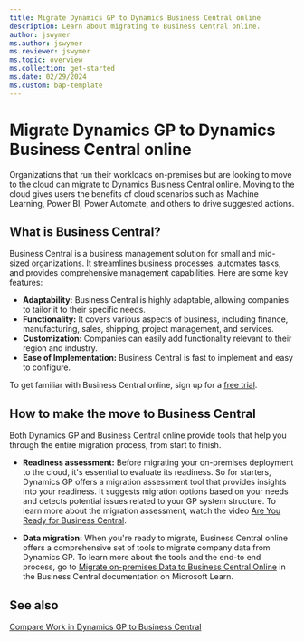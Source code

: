 ```yaml
---
title: Migrate Dynamics GP to Dynamics Business Central online
description: Learn about migrating to Business Central online.
author: jswymer
ms.author: jswymer
ms.reviewer: jswymer
ms.topic: overview 
ms.collection: get-started 
ms.date: 02/29/2024
ms.custom: bap-template 
---
```

# Migrate Dynamics GP to Dynamics Business Central online

Organizations that run their workloads on-premises but are looking to move to the cloud can migrate to Dynamics Business Central online. Moving to the cloud gives users the benefits of cloud scenarios such as Machine Learning, Power BI, Power Automate, and others to drive suggested actions.  

## What is Business Central?

Business Central is a business management solution for small and mid-sized organizations. It streamlines business processes, automates tasks, and provides comprehensive management capabilities. Here are some key features:

- **Adaptability:** Business Central is highly adaptable, allowing companies to tailor it to their specific needs.
- **Functionality:** It covers various aspects of business, including finance, manufacturing, sales, shipping, project management, and services.
- **Customization:** Companies can easily add functionality relevant to their region and industry.
- **Ease of Implementation:** Business Central is fast to implement and easy to configure.

To get familiar with Business Central online, sign up for a [free trial](/dynamics365/business-central/trial-signup).

## How to make the move to Business Central

Both Dynamics GP and Business Central online provide tools that help you through the entire migration process, from start to finish.

- **Readiness assessment:** Before migrating your on-premises deployment to the cloud, it's essential to evaluate its readiness. So for starters, Dynamics GP offers a migration assessment tool that provides insights into your readiness. It suggests migration options based on your needs and detects potential issues related to your GP system structure. To learn more about the migration assessment, watch the video [Are You Ready for Business Central](https://www.youtube.com/watch?v=r2gNgQrCgoo&list=PLcakwueIHoT9yVFOV6_BXMVeodPq3lt3o&index=15).

- **Data migration:** When you're ready to migrate, Business Central online offers a comprehensive set of tools to migrate company data from Dynamics GP. To learn more about the tools and the end-to end process, go to [Migrate on-premises Data to Business Central Online](/dynamics365/business-central/dev-itpro/administration/migrate-gp-overview) in the Business Central documentation on Microsoft Learn.

## See also

[Compare Work in Dynamics GP to Business Central](migrate-gp-bc.md)
